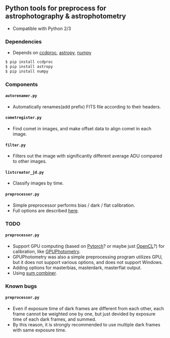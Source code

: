 ## Python tools for preprocess for astrophotography & astrophotometry
* Compatible with Python 2/3

### Dependencies
* Depends on [ccdproc](https://github.com/astropy/ccdproc), [astropy](http://www.astropy.org/), [numpy](http://www.numpy.org/)
```sh
$ pip install ccdproc
$ pip install astropy
$ pip install numpy
```

### Components

#### ```autorenamer.py```
* Automatically renames(add prefix) FITS file according to their headers.

#### ```cometregister.py```
* Find comet in images, and make offset data to align comet in each image.

#### ```filter.py```
* Filters out the image with significantly different average ADU compared to other images.

#### ```listcreator_jd.py```
* Classify images by time.

#### ```preprocessor.py```
* Simple preprocessor performs bias / dark / flat calibration.
* Full options are described [here](docs/preprocessor.py.md).

### TODO
#### ```preprocessor.py```
* Support GPU computing (based on [Pytorch](http://pytorch.org/)? or maybe just [OpenCL](https://www.khronos.org/opencl/)?) for calibration, like [GPUPhotometry](https://github.com/hletrd/GPUPhotometry).
 * GPUPhotometry was also a simple preprocessing program utilizes GPU, but it does not support various options, and does not support Windows.
* Adding options for masterbias, masterdark, masterflat output.
* Using [sum combiner](https://github.com/astropy/ccdproc/pull/508).

### Known bugs
#### ```preprocessor.py```
* Even if exposure time of dark frames are different from each other, each frame cannot be weighted one by one, but just devided by exposure time of each dark frames, and summed.
 * By this reason, it is strongly recommended to use multiple dark frames with same exposure time.
